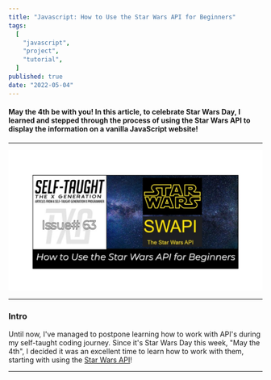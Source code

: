```yaml
---
title: "Javascript: How to Use the Star Wars API for Beginners"
tags:
  [
    "javascript",
    "project",
    "tutorial",
  ]
published: true
date: "2022-05-04"
---
```


#### May the 4th be with you! In this article, to celebrate Star Wars Day, I learned and stepped through the process of using the Star Wars API to display the information on a vanilla JavaScript website!

---

![TN TXG 63](img/TN-TXG-63.jpg)

---

### Intro

Until now, I've managed to postpone learning how to work with API's during my self-taught coding journey. Since it's Star Wars Day this week, "May the 4th", I decided it was an excellent time to learn how to work with them, starting with using the [Star Wars API](https://swapi.dev/)!

---